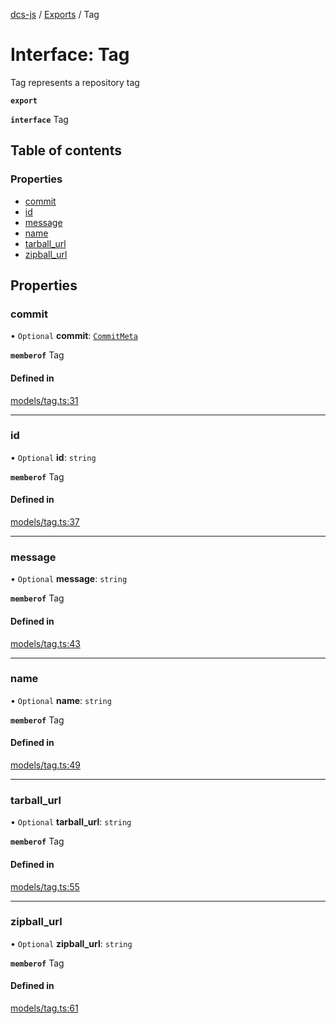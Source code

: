 [dcs-js](../README.md) / [Exports](../modules.md) / Tag

# Interface: Tag

Tag represents a repository tag

**`export`**

**`interface`** Tag

## Table of contents

### Properties

- [commit](Tag.md#commit)
- [id](Tag.md#id)
- [message](Tag.md#message)
- [name](Tag.md#name)
- [tarball\_url](Tag.md#tarball_url)
- [zipball\_url](Tag.md#zipball_url)

## Properties

### <a id="commit" name="commit"></a> commit

• `Optional` **commit**: [`CommitMeta`](CommitMeta.md)

**`memberof`** Tag

#### Defined in

[models/tag.ts:31](https://github.com/unfoldingWord/dcs-js/blob/09d5a5e/models/tag.ts#L31)

___

### <a id="id" name="id"></a> id

• `Optional` **id**: `string`

**`memberof`** Tag

#### Defined in

[models/tag.ts:37](https://github.com/unfoldingWord/dcs-js/blob/09d5a5e/models/tag.ts#L37)

___

### <a id="message" name="message"></a> message

• `Optional` **message**: `string`

**`memberof`** Tag

#### Defined in

[models/tag.ts:43](https://github.com/unfoldingWord/dcs-js/blob/09d5a5e/models/tag.ts#L43)

___

### <a id="name" name="name"></a> name

• `Optional` **name**: `string`

**`memberof`** Tag

#### Defined in

[models/tag.ts:49](https://github.com/unfoldingWord/dcs-js/blob/09d5a5e/models/tag.ts#L49)

___

### <a id="tarball_url" name="tarball_url"></a> tarball\_url

• `Optional` **tarball\_url**: `string`

**`memberof`** Tag

#### Defined in

[models/tag.ts:55](https://github.com/unfoldingWord/dcs-js/blob/09d5a5e/models/tag.ts#L55)

___

### <a id="zipball_url" name="zipball_url"></a> zipball\_url

• `Optional` **zipball\_url**: `string`

**`memberof`** Tag

#### Defined in

[models/tag.ts:61](https://github.com/unfoldingWord/dcs-js/blob/09d5a5e/models/tag.ts#L61)
